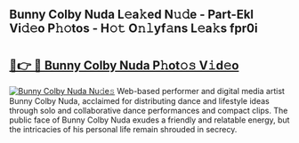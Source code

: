 ## Bunny Colby Nuda L𝚎a𝚔ed N𝚞𝚍e - Part-Ekl Vi𝚍𝚎o P𝚑𝚘tos - H𝚘𝚝 O𝚗𝚕yf𝚊ns L𝚎a𝚔s fpr0i

# <h2><a href="http://kfagbs.oniu.top/?m=Bunny+Colby+Nuda">🔗👉 🔴 Bunny Colby Nuda P𝚑ot𝚘𝚜 V𝚒d𝚎o</a></h2>

[![Bunny Colby Nuda Nu𝚍e𝚜](https://i.imgur.com/0qMVB7G.gif)](http://kfagbs.oniu.top/?m=Bunny+Colby+Nuda)
Web-based performer and digital media artist Bunny Colby Nuda, acclaimed for distributing dance and lifestyle ideas through solo and collaborative dance performances and compact clips. The public face of Bunny Colby Nuda exudes a friendly and relatable energy, but the intricacies of his personal life remain shrouded in secrecy.  
